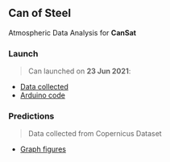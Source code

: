 ## Can of Steel
Atmospheric Data Analysis for **CanSat**

### Launch
> Can launched on **23 Jun 2021**:  
- [Data collected](https://github.com/dhruvnps/can-of-steel/blob/master/launch/DATA1.CSV)
- [Arduino code](https://github.com/dhruvnps/can-of-steel/blob/master/launch/code.ino)

### Predictions
> Data collected from Copernicus Dataset
- [Graph figures](https://github.com/dhruvnps/can-of-steel/tree/master/predictions/figures)
